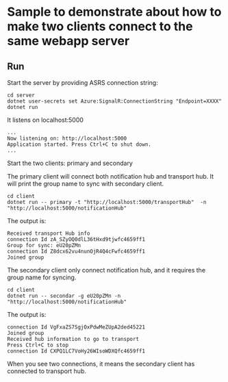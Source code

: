 # Sample to demonstrate about how to make two clients connect to the same webapp server

## Run

Start the server by providing ASRS connection string:

```
cd server
dotnet user-secrets set Azure:SignalR:ConnectionString "Endpoint=XXXX"
dotnet run
```

It listens on localhost:5000

```
...
Now listening on: http://localhost:5000
Application started. Press Ctrl+C to shut down.
...
```

Start the two clients: primary and secondary

The primary client will connect both notification hub and transport hub. It will print the group name to sync with secondary client.

```
cd client
dotnet run -- primary -t "http://localhost:5000/transportHub"  -n "http://localhost:5000/notificationHub"
```

The output is:

```
Received transport Hub info
connection Id zA_SZyOQ0dlL36tHxd9tjwfc4659ff1
Group for sync: eU20pZMn
connection Id Z8dcx62vu4nunOjR4Q4cFwfc4659ff1
Joined group
```

The secondary client only connect notification hub, and it requires the group name for syncing.

```
cd client
dotnet run -- secondar -g eU20pZMn -n "http://localhost:5000/notificationHub"
```

The output is:

```
connection Id VgFxaZS7SgjOxPdwMeZUpA2ded45221
Joined group
Received hub information to go to transport
Press Ctrl+C to stop
connection Id CXPQ1LC7VoHy26WIsoWDXQfc4659ff1
```

When you see two connections, it means the secondary client has connected to transport hub.
